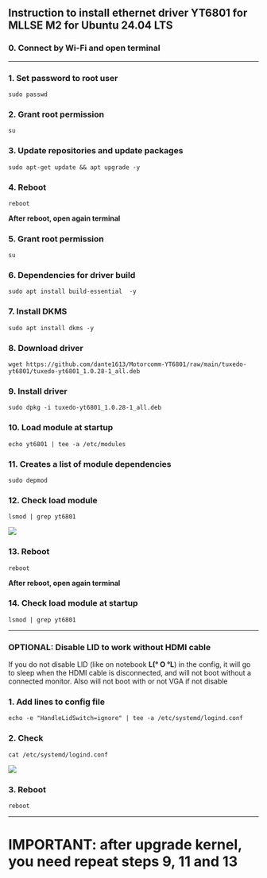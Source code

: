 ## Instruction to install ethernet driver YT6801 for MLLSE M2 for Ubuntu 24.04 LTS

### 0. Connect by Wi-Fi and open terminal

------------
### 1. Set password to root user
	sudo passwd
### 2. Grant root permission 
	su
### 3. Update repositories and update packages
	sudo apt-get update && apt upgrade -y
### 4. Reboot
	reboot
**After reboot, open again terminal**
### 5. Grant root permission 
	su
### 6. Dependencies for driver build
	sudo apt install build-essential  -y
### 7. Install DKMS
	sudo apt install dkms -y
### 8. Download driver
	wget https://github.com/dante1613/Motorcomm-YT6801/raw/main/tuxedo-yt6801/tuxedo-yt6801_1.0.28-1_all.deb
### 9. Install driver
	sudo dpkg -i tuxedo-yt6801_1.0.28-1_all.deb
### 10. Load module at startup
	echo yt6801 | tee -a /etc/modules
### 11. Creates a list of module dependencies
    sudo depmod
### 12. Check load module
	lsmod | grep yt6801
![](https://raw.githubusercontent.com/dante1613/Motorcomm-YT6801/main/Screenshots/Proxmox/succefull%20load%20driver.png)
### 13. Reboot
	reboot
**After reboot, open again terminal**
### 14. Check load module at startup
	lsmod | grep yt6801


------------

### OPTIONAL: Disable LID to work without HDMI cable
If you do not disable LID (like on notebook **L(° O °L**) in the config, it will go to sleep when the HDMI cable is disconnected, and will not boot without a connected monitor. Also will not boot with or not VGA if not disable
### 1. Add lines to config file
	echo -e "HandleLidSwitch=ignore" | tee -a /etc/systemd/logind.conf
### 2. Check
	cat /etc/systemd/logind.conf
![](https://raw.githubusercontent.com/dante1613/Motorcomm-YT6801/main/Screenshots/Proxmox/disabled%20lid.png)
### 3. Reboot
	reboot

------------

# IMPORTANT: after upgrade kernel, you need repeat steps 9, 11 and 13
